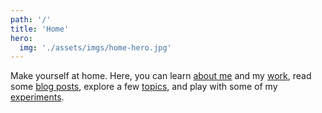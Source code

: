 ```yaml
---
path: '/'
title: 'Home'
hero:
  img: './assets/imgs/home-hero.jpg'
---
```


Make yourself at home. Here, you can learn [about me](/about) and my [work](/about/work), read some [blog posts](/posts), explore a few [topics](/tags), and play with some of my [experiments](/experiments).

<!-- abstract -->
